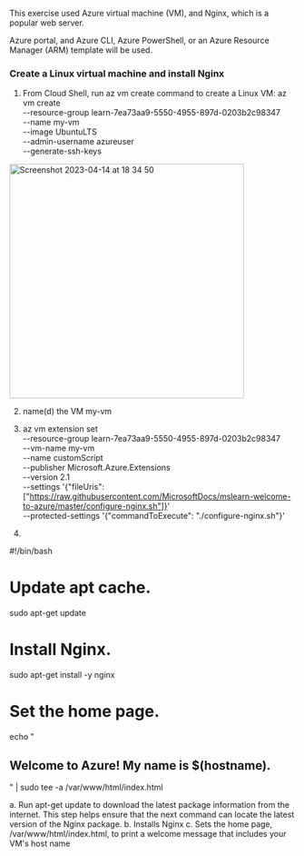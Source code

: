 This exercise used Azure virtual machine (VM), and Nginx, which is a popular web server.

Azure portal, and Azure CLI, Azure PowerShell, or an Azure Resource Manager (ARM) template will be used.

### Create a Linux virtual machine and install Nginx

1. From Cloud Shell, run az vm create command to create a Linux VM:
 az vm create \
  --resource-group learn-7ea73aa9-5550-4955-897d-0203b2c98347 \
  --name my-vm \
  --image UbuntuLTS \
  --admin-username azureuser \
  --generate-ssh-keys
<img width="413" alt="Screenshot 2023-04-14 at 18 34 50" src="https://user-images.githubusercontent.com/19546253/232089341-360a63a8-0c12-4c6b-ba24-d0b72020d0a4.png">


2. name(d) the VM my-vm
3. az vm extension set \
  --resource-group learn-7ea73aa9-5550-4955-897d-0203b2c98347 \
  --vm-name my-vm \
  --name customScript \
  --publisher Microsoft.Azure.Extensions \
  --version 2.1 \
  --settings '{"fileUris":["https://raw.githubusercontent.com/MicrosoftDocs/mslearn-welcome-to-azure/master/configure-nginx.sh"]}' \
  --protected-settings '{"commandToExecute": "./configure-nginx.sh"}'
  
  
4.  

#!/bin/bash

# Update apt cache.
sudo apt-get update

# Install Nginx.
sudo apt-get install -y nginx

# Set the home page.
echo "<html><body><h2>Welcome to Azure! My name is $(hostname).</h2></body></html>" | sudo tee -a /var/www/html/index.html

a. Run apt-get update to download the latest package information from the internet. This step helps ensure that the next command can locate the latest version of the Nginx package.
b. Installs Nginx
c. Sets the home page, /var/www/html/index.html, to print a welcome message that includes your VM's host name

